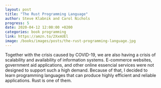 ```yaml
---
layout: post
title: "The Rust Programming Language"
author: Steve Klabnik and Carol Nichols
progress: 5
date: 2020-04-12 12:00:00 +0200
categories: book programming
link: https://amzn.to/2XxmUEl
image: /books/images/posts/the-rust-programming-language.jpg
---
```


Together with the crisis caused by COVID-19, we are also having a crisis of scalability and availability of information systems. E-commerce websites, government aid applications, and other online essencial services were not designed to support such a high demand. Because of that, I decided to learn  programming languages that can produce highly efficient and reliable applications. Rust is one of them.
